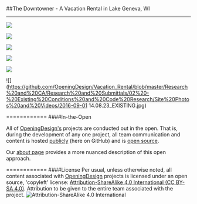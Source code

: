 
##The Downtowner - A Vacation Rental in Lake Geneva, WI

---

![](https://github.com/OpeningDesign/Vacation_Rental/blob/35ee9e3de0366f6fa2cbd54f68497faa45765312/Models/2D%20Documents/Enscape_2016-09-29-13-53-28.png)

![](https://github.com/OpeningDesign/Vacation_Rental/blob/35ee9e3de0366f6fa2cbd54f68497faa45765312/Models/2D%20Documents/Enscape_2016-09-29-14-04-41.png)

![](https://github.com/OpeningDesign/Vacation_Rental/blob/35ee9e3de0366f6fa2cbd54f68497faa45765312/Models/2D%20Documents/Enscape_2016-09-29-14-07-39.png)

![](https://github.com/OpeningDesign/Vacation_Rental/blob/35ee9e3de0366f6fa2cbd54f68497faa45765312/Models/2D%20Documents/Enscape_2016-09-29-14-26-58.png)

![](https://github.com/OpeningDesign/Vacation_Rental/blob/master/Research%20and%20CA/Research%20and%20Submittals/02%20-%20Existing%20Conditions%20and%20Code%20Research/Site%20Photos%20and%20Videos/2016-09-01%2014.03.53_EXISTING.jpg)

![](https://github.com/OpeningDesign/Vacation_Rental/blob/master/Research%20and%20CA/Research%20and%20Submittals/02%20-%20Existing%20Conditions%20and%20Code%20Research/Site%20Photos%20and%20Videos/2016-09-01 14.08.23_EXISTING.jpg)


============
####In-the-Open

All of [OpeningDesign's](http://openingdesign.com/) projects are conducted out in the open.  That is, during the development of any one project, all team communication and content is hosted [publicly](https://github.com/OpeningDesign) (here on GitHub) and is <a href="#license">open source</a>.

Our [about page](http://openingdesign.com/about/) provides a more nuanced description of this open approach.

============
####License
Per usual, unless otherwise noted, all content associated with [OpeningDesign](http://openingdesign.com) projects is licensed under an open source, 'copyleft' license: 
[Attribution-ShareAlike 4.0 International (CC BY-SA 4.0)](https://creativecommons.org/licenses/by-sa/4.0/).  Attribution to be given to the entire team associated with the project.
![Attribution-ShareAlike 4.0 International](http://i.creativecommons.org/l/by-sa/3.0/88x31.png)

